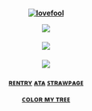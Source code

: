 

<h4 align="center">

[![Iovefool](https://spotify-github-profile.kittinanx.com/api/view?uid=amwonvf2avhdwndphxsrhb8g5&cover_image=true&theme=novatorem&show_offline=false&background_color=121212&interchange=false&bar_color=53b14f&bar_color_cover=false)](https://github.com/kittinan/spotify-github-profile)


  
![](https://files.catbox.moe/83taku.png)
</h4> 
<h4 align="center">

  ![](https://komarev.com/ghpvc/?username=Iovefool&color=grey&style=flat-square&label=˚ʚ♡ɞ˚)
</h4>
</p>

<h4 align="center">
  

![](https://files.catbox.moe/u4pdti.png)


<h4 align="center">
  
[ʀᴇɴᴛʀʏ](https://rentry.co/slipstream) [ᴀᴛᴀ](https://calamity.atabook.org/) [ꜱᴛʀᴀᴡᴘᴀɢᴇ](https://sun2theshrine.straw.page/)

[ᴄᴏʟᴏʀ ᴍʏ ᴛʀᴇᴇ](https://colormytree.me/2024/01JE9VWSQKA5TFYWGT97X64REF)



